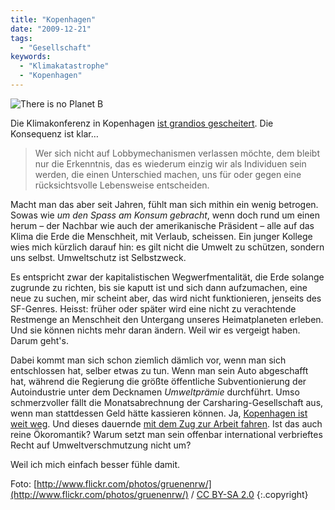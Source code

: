 ```yaml
---
title: "Kopenhagen"
date: "2009-12-21"
tags:
  - "Gesellschaft"
keywords:
  - "Klimakatastrophe"
  - "Kopenhagen"
---
```


![There is no Planet B](/images/codecandies/4181701530_c2c3fd2495_o.jpg)

Die Klimakonferenz in Kopenhagen [ist grandios gescheitert](http://www.kopfzeiler.org/?p=427). Die Konsequenz ist klar…

> Wer sich nicht auf Lobbymechanismen verlassen möchte, dem bleibt nur die Erkenntnis, das es wiederum einzig wir als Individuen sein werden, die einen Unterschied machen, uns für oder gegen eine rücksichtsvolle Lebensweise entscheiden.

Macht man das aber seit Jahren, fühlt man sich mithin ein wenig betrogen. Sowas wie _um den Spass am Konsum gebracht_, wenn doch rund um einen herum – der Nachbar wie auch der amerikanische Präsident – alle auf das Klima die Erde die Menschheit, mit Verlaub, scheissen. Ein junger Kollege wies mich kürzlich darauf hin: es gilt nicht die Umwelt zu schützen, sondern uns selbst. Umweltschutz ist Selbstzweck.

Es entspricht zwar der kapitalistischen Wegwerfmentalität, die Erde solange zugrunde zu richten, bis sie kaputt ist und sich dann aufzumachen, eine neue zu suchen, mir scheint aber, das wird nicht funktionieren, jenseits des SF-Genres. Heisst: früher oder später wird eine nicht zu verachtende Restmenge an Menschheit den Untergang unseres Heimatplaneten erleben. Und sie können nichts mehr daran ändern. Weil wir es vergeigt haben. Darum geht's.

Dabei kommt man sich schon ziemlich dämlich vor, wenn man sich entschlossen hat, selber etwas zu tun. Wenn man sein Auto abgeschafft hat, während die Regierung die größte öffentliche Subventionierung der Autoindustrie unter dem Decknamen _Umweltprämie_ durchführt. Umso schmerzvoller fällt die Monatsabrechnung der Carsharing-Gesellschaft aus, wenn man stattdessen Geld hätte kassieren können. Ja, [Kopenhagen ist weit weg](http://www.flickr.com/photos/moe/4195707074/). Und dieses dauernde [mit dem Zug zur Arbeit fahren](/codecandies/2009/11/30/berufspendler/). Ist das auch reine Ökoromantik? Warum setzt man sein offenbar international verbrieftes Recht auf Umweltverschmutzung nicht um?

Weil ich mich einfach besser fühle damit.

Foto: [http://www.flickr.com/photos/gruenenrw/](http://www.flickr.com/photos/gruenenrw/) / [CC BY-SA 2.0](http://creativecommons.org/licenses/by-sa/2.0/) {:.copyright}
